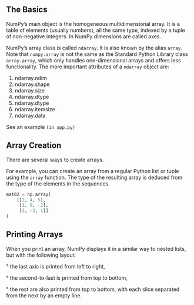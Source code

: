 ## The Basics

NumPy’s main object is the homogeneous multidimensional array. It is a table of elements (usually numbers), all the same type, indexed by a tuple of non-negative integers. In NumPy dimensions are called axes.

NumPy’s array class is called `ndarray`. It is also known by the alias `array`. Note that `numpy.array` is not the same as the Standard Python Library class `array.array`, which only handles one-dimensional arrays and offers less functionality. The more important attributes of a `ndarray` object are:

1. ndarray.ndim
2. ndarray.shape
3. ndarray.size
4. ndarray.dtype
5. ndarray.dtype
6. ndarray.itemsize
7. ndarray.data

See an example `(in app.py)`

## Array Creation

There are several ways to create arrays.

For example, you can create an array from a regular Python list or tuple using the `array` function. The type of the resulting array is deduced from the type of the elements in the sequences.

```python
mat02 = np.array(
    [[2, 4, 5],
     [1, 0, -2],
     [3, -2, 1]]
)
```

## Printing Arrays

When you print an array, NumPy displays it in a similar way to nested lists, but with the following layout:

° the last axis is printed from left to right,

° the second-to-last is printed from top to bottom,

° the rest are also printed from top to bottom, with each slice separated from the next by an empty line.
 
```python

```